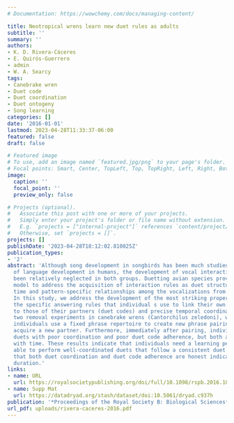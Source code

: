 ```yaml
---
# Documentation: https://wowchemy.com/docs/managing-content/

title: Neotropical wrens learn new duet rules as adults
subtitle: ''
summary: ''
authors:
- K. D. Rivera-Cáceres
- E. Quirós-Guerrero
- admin
- W. A. Searcy
tags:
- Canebrake wren
- Duet code
- Duet coordination
- Duet ontogeny
- Song learning
categories: []
date: '2016-01-01'
lastmod: 2023-04-28T11:33:37-06:00
featured: false
draft: false

# Featured image
# To use, add an image named `featured.jpg/png` to your page's folder.
# Focal points: Smart, Center, TopLeft, Top, TopRight, Left, Right, BottomLeft, Bottom, BottomRight.
image:
  caption: ''
  focal_point: ''
  preview_only: false

# Projects (optional).
#   Associate this post with one or more of your projects.
#   Simply enter your project's folder or file name without extension.
#   E.g. `projects = ["internal-project"]` references `content/project/deep-learning/index.md`.
#   Otherwise, set `projects = []`.
projects: []
publishDate: '2023-04-28T18:12:02.810025Z'
publication_types:
- '2'
abstract: 'Although song development in songbirds has been much studied as an analogue
  of language development in humans, the development of vocal interaction rules has
  been relatively neglected in both groups. Duetting avian species provide an ideal
  model to address the acquisition of interaction rules as duet structure involves
  time and pattern-specific relationships among the vocalizations from different individuals.
  In this study, we address the development of the most striking properties of duets:
  the specific answering rules that individual s use to link their own phrase types
  to those of their partners (duet codes) and precise temporal coordination. By performing
  two removal experiments in canebrake wrens (Cantorchilus zeledoni), we show that
  individuals use a fixed phrase repertoire to create new phrase pairings when they
  acquire a new partner. Furthermore, immediately after pairing, individuals perform
  duets with poor coordination and poor duet code adherence, but both aspects improve
  with time. These results indicate that individuals need a learning period to be
  able to perform well-coordinated duets that follow a consistent duet code. We conclude
  that both duet coordination and duet code adherence are honest indicators of pair-bond
  duration.'
links:
- name: URL
  url: https://royalsocietypublishing.org/doi/full/10.1098/rspb.2016.1819
- name: Supp Mat
  url: https://datadryad.org/stash/dataset/doi:10.5061/dryad.c937h
publication: '*Proceedings of the Royal Society B: Biological Sciences*'
url_pdf: uploads/rivera-caceres-2016.pdf
---
```

